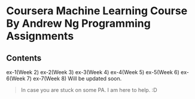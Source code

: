 # Coursera Machine Learning Course By Andrew Ng Programming Assignments


## Contents
ex-1(Week 2)
ex-2(Week 3)
ex-3(Week 4)
ex-4(Week 5)
ex-5(Week 6)
ex-6(Week 7)
ex-7(Week 8)
Will be updated soon.

>In case you are stuck on some PA. I am here to help. :D
